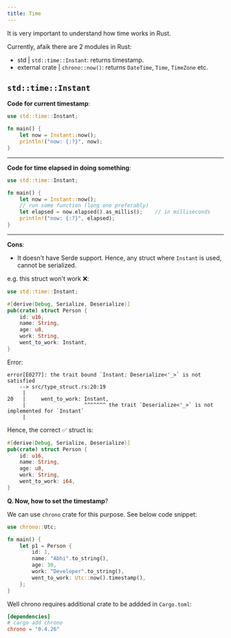 ```yaml
---
title: Time
---
```


It is very important to understand how time works in Rust.

Currently, afaik there are 2 modules in Rust:

- std | `std::time::Instant`: returns timestamp.
- external crate | `chrono::now()`: returns `DateTime`, `Time`, `TimeZone` etc.

## `std::time::Instant`

**Code for current timestamp**:

```rust
use std::time::Instant;

fn main() {
    let now = Instant::now();
    println!("now: {:?}", now);
}
```

---

**Code for time elapsed in doing something**:

```rust
use std::time::Instant;

fn main() {
    let now = Instant::now();
    // run some function (long one preferably)
    let elapsed = now.elapsed().as_millis();    // in milliseconds
    println!("now: {:?}", elapsed);
}
```

---

**Cons**:

- It doesn't have Serde support. Hence, any struct where `Instant` is used, cannot be serialized.

e.g. this struct won't work ❌:

```rust
use std::time::Instant;

#[derive(Debug, Serialize, Deserialize)]
pub(crate) struct Person {
    id: u16,
    name: String,
    age: u8,
    work: String,
    went_to_work: Instant,
}
```

Error:

```text
error[E0277]: the trait bound `Instant: Deserialize<'_>` is not satisfied
    --> src/type_struct.rs:20:19
     |
20   |     went_to_work: Instant,
     |                   ^^^^^^^ the trait `Deserialize<'_>` is not implemented for `Instant`
     |
```

Hence, the correct ✅ struct is:

```rust
#[derive(Debug, Serialize, Deserialize)]
pub(crate) struct Person {
    id: u16,
    name: String,
    age: u8,
    work: String,
    went_to_work: i64,
}
```

**Q. Now, how to set the timestamp**?

We can use `chrono` crate for this purpose. See below code snippet:

```rust
use chrono::Utc;

fn main() {
    let p1 = Person {
        id: 1,
        name: "Abhi".to_string(),
        age: 30,
        work: "Developer".to_string(),
        went_to_work: Utc::now().timestamp(),
    };
}
```

Well chrono requires additional crate to be addded in `Cargo.toml`:

```toml
[dependencies]
# cargo add chrono
chrono = "0.4.26"
```

